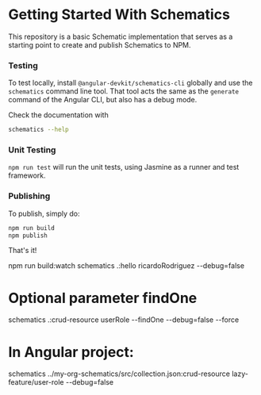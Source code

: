 # Getting Started With Schematics

This repository is a basic Schematic implementation that serves as a starting point to create and publish Schematics to NPM.

### Testing

To test locally, install `@angular-devkit/schematics-cli` globally and use the `schematics` command line tool. That tool acts the same as the `generate` command of the Angular CLI, but also has a debug mode.

Check the documentation with
```bash
schematics --help
```

### Unit Testing

`npm run test` will run the unit tests, using Jasmine as a runner and test framework.

### Publishing

To publish, simply do:

```bash
npm run build
npm publish
```

That's it!
 
npm run build:watch
schematics .:hello ricardoRodriguez  --debug=false

# Optional parameter findOne
schematics .:crud-resource userRole --findOne  --debug=false --force

# In Angular project:
schematics ../my-org-schematics/src/collection.json:crud-resource lazy-feature/user-role --debug=false 